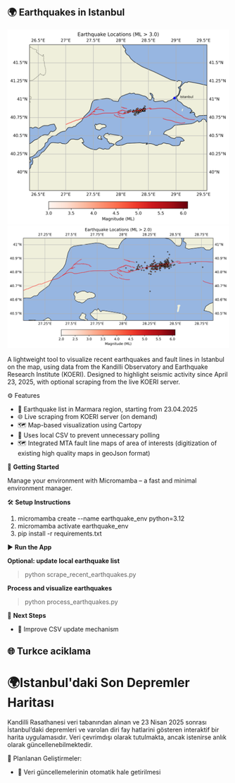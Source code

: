 ## 🌍 Earthquakes in Istanbul

![Marmara'daki son depremler](last_earthquakes_istanbul.png)
![Marmara'daki son depremler - detay](last_earthquakes_istanbul_zoomed.png)

A lightweight tool to visualize recent earthquakes and fault lines in Istanbul on the map, using data from the Kandilli Observatory and Earthquake Research Institute (KOERI). 
Designed to highlight seismic activity since April 23, 2025, with optional scraping from the live KOERI server.

⚙️ Features

- 📅 Earthquake list in Marmara region, starting from 23.04.2025
- 🌐 Live scraping from KOERI server (on demand)
- 🗺️ Map-based visualization using Cartopy
- 🔐 Uses local CSV to prevent unnecessary polling
- 🗺️ Integrated MTA fault line maps of area of interests (digitization of existing high quality maps in geoJson format)

🚀 **Getting Started**

Manage your environment with Micromamba – a fast and minimal environment manager.

🛠️ **Setup Instructions**
  
1. micromamba create --name earthquake_env python=3.12
2. micromamba activate earthquake_env
3. pip install -r requirements.txt  

▶️ **Run the App**

**Optional: update local earthquake list**  
> python scrape_recent_earthquakes.py  

**Process and visualize earthquakes**  
> python process_earthquakes.py  

🧱 **Next Steps**

- 💾 Improve CSV update mechanism



## 🌐 Turkce aciklama
# 🌍Istanbul'daki Son Depremler Haritası

Kandilli Rasathanesi veri tabanından alınan ve 23 Nisan 2025 sonrası İstanbul’daki depremleri ve varolan diri fay hatlarini gösteren interaktif bir harita uygulamasıdır. Veri çevrimdışı olarak tutulmakta, ancak istenirse anlık olarak güncellenebilmektedir.

🧱 Planlanan Geliştirmeler:
- 💾 Veri güncellemelerinin otomatik hale getirilmesi
